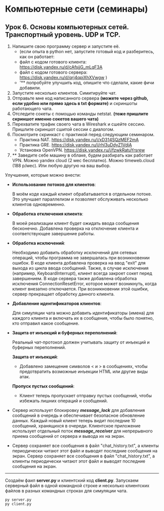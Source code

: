 # Компьютерные сети (семинары)
## Урок 6. Основы компьютерных сетей. Транспортный уровень. UDP и TCP.
1. Напишите свою программу сервер и запустите её. 
   - (если опыта в python нет, запустите готовый код и разберитесь, как он работает:
   - файл с кодом готового клиента: https://disk.yandex.ru/d/cAfsjjG_mLqF3A 
   - файл с кодом готового сервера: https://disk.yandex.ru/d/qrj4qpiXhXVwgw ) 
   - '** попробуйте улучшить код, опишите что сделали, какие фичи добавили.
2. Запустите несколько клиентов. Симитируйте чат.
3. Отправьте мне код написанного сервера __(можете через github, если удобно или прямо здесь в txt формате)__ и скриншоты работающего чата.
4. Отследите сокеты с помощью команды netstat. __(тоже пришлите скриншот именно сокетов вашего чата)__
5. Перехватите трафик своего чата в Wireshark и cшейте сессию. Пришлите скриншот сшитой сессии с диалогом.
6. Посмотрите скринкаст с практикой перед следующим семинаром.
   - Практика NAT. https://disk.yandex.ru/i/xD314SQzMEF2mA
   - Практика GRE. https://disk.yandex.ru/i/rhl3uDdyZ1VdjA
   - Установка OpenVPN. https://disk.yandex.ru/i/fzwkRatuYrsrew
7. ** Заведите себе машину в облаке, будем разбирать как работает VPN. Можно yandex cloud (2 мес бесплатно). Можно timeweb.cloud (188 р/мес). Или любую другую на ваш выбор.

Улучшения, которые можно внести:

- __Использование потоков для клиентов__: 
    
    В моём коде каждый клиент обрабатывается в отдельном потоке. Это улучшает параллелизм и позволяет обслуживать несколько клиентов одновременно.

- __Обработка отключения клиента__: 
  
    В моей реализации клиент будет ожидать ввода сообщения бесконечно. Добавлена проверка на отключение клиента и соответствующее завершение работы.

- __Обработка исключений__: 
    
    Необходимо добавить обработку исключений для сетевых операций, чтобы программа не завершалась при возникновении ошибок. В коде клиента добавлена проверка на ввод "exit" для выхода из цикла ввода сообщений. Также, в случае исключения (например, KeyboardInterrupt), клиент всегда закроет сокет перед завершением. В коде сервера также добавлена обработка исключения ConnectionResetError, которое может возникнуть, когда клиент внезапно отключается. При возникновении этой ошибки, сервер прекращает обработку данного клиента.


- __Добавление идентификаторов клиентов__:
    
    Для симуляции чата можно добавить идентификаторы (имена) для каждого клиента и включать их в сообщения, чтобы было понятно, кто отправил какое сообщение.

- __Защита от инъекций и буферных переполнений__: 
    
    Реальный чат-протокол должен учитывать защиту от инъекций и буферных переполнений. 

    __Защита от инъекций__: 
    - Добавлено замещение символов < и > в сообщениях, чтобы предотвратить возможные инъекции HTML или другие виды атак.

    __Пропуск пустых сообщений__: 
    - Клиент теперь пропускает отправку пустых сообщений, чтобы избежать лишних операций и сообщений.

- Сервер использует блокировку ___message_lock___ для добавления сообщений в очередь и обеспечивает безопасное обновление данных. Каждый новый клиент теперь видит последние 10 сообщений, хранящихся в очереди.  Клиентское приложение использует отдельный поток ___message_receiver___ для непрерывного приема сообщений от сервера и вывода их на экран.
- Сервер сохраняет все сообщения в файл "chat_history.txt", а клиенты периодически читают этот файл и выводят последние сообщения на экран.
Сервер сохраняет все сообщения в файл "chat_history.txt", а клиенты периодически читают этот файл и выводят последние сообщения на экран.
****
Создаём фаил __server.py__ и клиентский код __client.py__. Запускаем серверный файл в одной командной строке и несколько клиентских файлов в разных командных строках для симуляции чата.
```
py server.py
py client.py
```